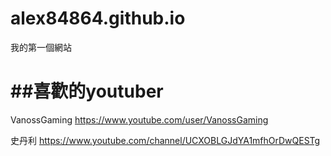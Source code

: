 # alex84864.github.io
我的第一個網站

##喜歡的youtuber
=======
VanossGaming
https://www.youtube.com/user/VanossGaming

史丹利
https://www.youtube.com/channel/UCXOBLGJdYA1mfhOrDwQESTg
